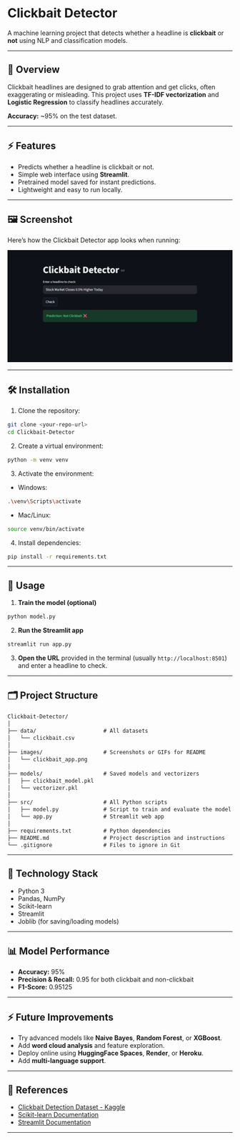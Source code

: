 
# Clickbait Detector
A machine learning project that detects whether a headline is **clickbait** or **not** using NLP and classification models.

---

## 📝 Overview

Clickbait headlines are designed to grab attention and get clicks, often exaggerating or misleading. This project uses **TF-IDF vectorization** and **Logistic Regression** to classify headlines accurately.  

**Accuracy:** ~95% on the test dataset.

---

## ⚡ Features

- Predicts whether a headline is clickbait or not.
- Simple web interface using **Streamlit**.
- Pretrained model saved for instant predictions.
- Lightweight and easy to run locally.

---
## 🖼️ Screenshot

Here’s how the Clickbait Detector app looks when running:

![Clickbait Detector Screenshot](images/image.png)

---

## 🛠️ Installation

1. Clone the repository:

```bash
git clone <your-repo-url>
cd Clickbait-Detector
````

2. Create a virtual environment:

```bash
python -m venv venv
```

3. Activate the environment:

* Windows:

```bash
.\venv\Scripts\activate
```

* Mac/Linux:

```bash
source venv/bin/activate
```

4. Install dependencies:

```bash
pip install -r requirements.txt
```

---

## 🚀 Usage

1. **Train the model (optional)**

```bash
python model.py
```

2. **Run the Streamlit app**

```bash
streamlit run app.py
```

3. **Open the URL** provided in the terminal (usually `http://localhost:8501`) and enter a headline to check.

---

## 🗂️ Project Structure

```
Clickbait-Detector/
│
├── data/                     # All datasets
│   └── clickbait.csv
│
├── images/                   # Screenshots or GIFs for README
│   └── clickbait_app.png
│
├── models/                   # Saved models and vectorizers
│   ├── clickbait_model.pkl
│   └── vectorizer.pkl
│
├── src/                      # All Python scripts
│   ├── model.py              # Script to train and evaluate the model
│   └── app.py                # Streamlit web app
│
├── requirements.txt          # Python dependencies
├── README.md                 # Project description and instructions
└── .gitignore                # Files to ignore in Git

```

---

## 🧠 Technology Stack

* Python 3
* Pandas, NumPy
* Scikit-learn
* Streamlit
* Joblib (for saving/loading models)

---

## 📊 Model Performance

* **Accuracy:** 95%
* **Precision & Recall:** 0.95 for both clickbait and non-clickbait
* **F1-Score:** 0.95125

---

## ⚡ Future Improvements

* Try advanced models like **Naive Bayes**, **Random Forest**, or **XGBoost**.
* Add **word cloud analysis** and feature exploration.
* Deploy online using **HuggingFace Spaces**, **Render**, or **Heroku**.
* Add **multi-language support**.

---

## 📌 References

* [Clickbait Detection Dataset - Kaggle](https://www.kaggle.com/datasets/saurabhshahane/clickbait-detection-dataset)
* [Scikit-learn Documentation](https://scikit-learn.org/stable/)
* [Streamlit Documentation](https://docs.streamlit.io/)

---

